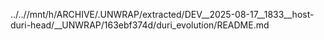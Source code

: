 ../..//mnt/h/ARCHIVE/.UNWRAP/extracted/DEV__2025-08-17__1833__host-duri-head/__UNWRAP/163ebf374d/duri_evolution/README.md